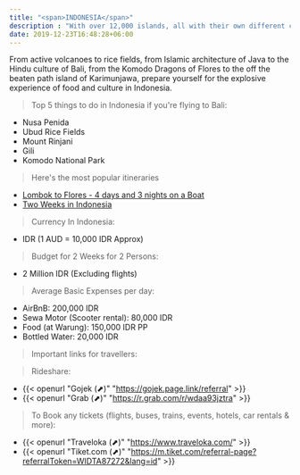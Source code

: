 ```yaml
---
title: "<span>INDONESIA</span>"
description : "With over 12,000 islands, all with their own different culture and traditions, it will take years for you to explore Indonesia and see it all."
date: 2019-12-23T16:48:28+06:00
---
```

<!-- description about the country - continued -->
From active volcanoes to rice fields, from Islamic architecture of Java to the Hindu culture of Bali, from the Komodo Dragons of Flores to the off the beaten path island of Karimunjawa, prepare yourself for the explosive experience of food and culture in Indonesia.

<!-- top 5 things to do -->
> Top 5 things to do in Indonesia if you're flying to Bali:
- Nusa Penida
- Ubud Rice Fields
- Mount Rinjani
- Gili
- Komodo National Park

<!-- links to 2 guides -->
> Here's the most popular itineraries
- [Lombok to Flores - 4 days and 3 nights on a Boat](/indonesia/four-days-lombok-flores/)
- [Two Weeks in Indonesia ](/indonesia/two-weeks-in-indonesia/)


<!-- add budget details -->
 > Currency In Indonesia:
- IDR
(1 AUD = 10,000 IDR Approx)

 > Budget for 2 Weeks for 2 Persons:
- 2 Million IDR
(Excluding flights)

 > Average Basic Expenses per day:
- AirBnB: 200,000 IDR
- Sewa Motor (Scooter rental): 80,000 IDR
- Food (at Warung): 150,000 IDR PP
- Bottled Water: 20,000 IDR

> Important links for travellers:

> Rideshare:
- {{< openurl "Gojek (⬈)" "https://gojek.page.link/referral" >}}
- {{< openurl "Grab (⬈)" "https://r.grab.com/r/wdaa93jztra" >}}

> To Book any tickets (flights, buses, trains, events, hotels, car rentals & more):
- {{< openurl "Traveloka (⬈)" "https://www.traveloka.com/" >}}
- {{< openurl "Tiket.com (⬈)" "https://m.tiket.com/referral-page?referralToken=WIDTA87272&lang=id" >}}



<!-- start of partials, add in list.html -->

<!-- link to plan your trip -->

<!-- link to more guides -->

<!-- link to affiliates -->

<!-- tips and tricks -->

<!-- link to more blog posts -->

<!-- link to popular guides -->

<!-- link to more topics -->

<!-- end of partials, add in single.html -->

